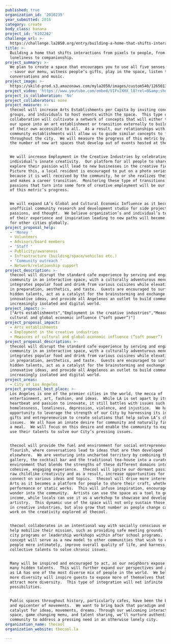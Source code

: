 ```yaml
---
published: true
organization_id: '2016235'
year_submitted: 2016
category: create
body_class: banana
project_id: '6102262'
challenge_url: >-
  https://challenge.la2050.org/entry/building-a-home-that-shifts-interactions-from-pixels-to-people-from-loneliness-to-companionship
title: >-
  Building a home that shifts interactions from pixels to people, from
  loneliness to companionship.
project_summary: >-
  We plan to create a space that encourages you to use all five senses in public
  - savor our menu, witness people’s gifts, play in the space, listen to
  conversations and music.
project_image: >-
  https://skild-prod.s3.amazonaws.com/myla2050/images/custom540/1265013144741-team90.png
project_video: 'https://www.youtube.com/embed/VIFv2XHX_l8?rel=0&amp;showinfo=0'
project_is_collaboration: 'No'
project_collaborators: none
project_measure: >-
  thecool will increase Arts Establishments per Capita by inviting concepts,
  groups, and individuals to host events within the space.  This type of
  collaboration will cultivate a network of concepts that will either transform
  our space into an art establishment or transition externally to build a space
  of their own accessible to all.  As a result, our relationships with local
  community establishments will allow us to guide similar concepts to fruition
  throughout the city.  We will measure the progress of this metric by counting
  the number of new art spaces that develop out of events hosted at thecool.


  We will increase Employment in the Creative Industries by celebrating every
  individual’s innate creativity.  Our platform for all people to share and
  explore their passion will lead to new businesses in the creative field. 
  Picture this, a local resident is encouraged to put on a photo series, and
  because it is well received by the community, he or she realizes their gift
  and makes a career transition.  Monitoring these type of transitions or
  passions that turn into some form of creative employment will be our measure
  of this metric’s progress.


  We will expand LA’s Global and Cultural Economic Influence as it becomes the
  unofficial community research and development studio for side projects,
  passions, and thought.  We believe organization’s and individual’s testimonies
  of their experience and inspiration leading to new paths will become a model
  for other cities globally.
project_proposal_help:
  - 'Money '
  - Volunteers
  - Advisors/board members
  - 'Staff '
  - Publicity/awareness
  - Infrastructure (building/space/vehicles etc.)
  - 'Community outreach '
  - Network/relationship support
project_description: >-
  thecool will disrupt the standard cafe experience by serving and engaging the
  community in an interactive space, with a culturally adventurous menu that
  integrates popular food and drink from various cuisines while elevating them
  in preparation, aesthetics, and taste.  Guests are encouraged to surface their
  hidden talents, act as a catalyst for the brainstorming and exchange of
  innovative ideas, and provide all Angelenos an outlet to build community in an
  increasingly isolated and digital world.
project_impact: >-
  ["Arts establishments","Employment in the creative industries","Measures of
  cultural and global economic influence (“soft power”)"]
project_proposal_impact:
  - Arts establishments
  - Employment in the creative industries
  - Measures of cultural and global economic influence (“soft power”)
project_proposal_description: >-
  thecool will disrupt the standard cafe experience by serving and engaging the
  community in an interactive space, with a culturally adventurous menu that
  integrates popular food and drink from various cuisines while elevating them
  in preparation, aesthetics, and taste.  Guests are encouraged to surface their
  hidden talents, act as a catalyst for the brainstorming and exchange of
  innovative ideas, and provide all Angelenos an outlet to build community in an
  increasingly isolated and digital world.
project_areas:
  - City of Los Angeles
project_proposal_best_place: >-
  Los Angeles is one of the premier cities in the world, the mecca of
  entertainment, art, fashion, and ideas.  While LA is set apart by its creative
  heartbeat and passion to innovate, it still battles with issues such as,
  homelessness, loneliness, depression, violence, and injustice.  We have an
  opportunity to leverage the strength of our City by harnessing its incredible
  gifts and entrepreneurism to create solutions that help solve LA’s chronic
  issues.  We all have an innate desire for community and naturally find it over
  a meal.  We will focus on this desire and enable the community to explore and
  use their talents to solve our City’s pressing issues.


  thecool will provide the fuel and environment for social entrepreneurs to
  flourish, where conversations lead to ideas that are then developed
  elsewhere.  We are venturing into uncharted territory by combining the
  gallery, the cocktail bar and the traditional tea-house into a curated
  environment that blends the strengths of these different domains into one
  cohesive, engaging experience.  thecool will ignite our dormant passion for
  raw childlike creativity and as a result, increase opportunities for people to
  connect on various ideas and topics.  thecool will drive more interest in the
  Arts as it becomes a platform for people to share their craft, whether it be
  performance or static works.  This will infuse inspiration, encouragement, and
  wonder into the community.  Artists can use the space as a tool to generate
  income, while locals can use it as a workshop to showcase and develop their
  artistry.  This dynamic use of the space will not only sustain those employed
  in creative industries, but also grow that number as people change careers to
  work on the creativity explored at thecool.


  thecool collaborates in an intentional way with socially conscious entities to
  help mobilize their mission, such as providing safe meeting grounds for inner
  city programs or leadership workshops within after school programs.  Our
  concept will serve as a new model to other communities that wish to engage its
  people more intimately, improve overall quality of life, and harness the
  collective talents to solve chronic issues.


  Many will be inspired and encouraged to act, as our neighbors expose their
  many hidden talents.  This will further expand our perspectives and abilities,
  as LA has one of the most diverse mix of people in the world.  We believe that
  more diversity will inspire guests to expose more of themselves that will then
  attract more diversity.  This type of integration will net infinite
  possibilities.


  Public spaces throughout history, particularly cafes, have been the birthplace
  and epicenter of movements.  We want to bring back that paradigm and be the
  catalyst for ideas, movements, dreams. Through our welcoming interactive
  space, game changing menu, and talent sharing, we’ll nurture authentic
  community to address a pressing need in an otherwise lonely city.
organization_name: thecool
organization_website: thecool.la

---
```

